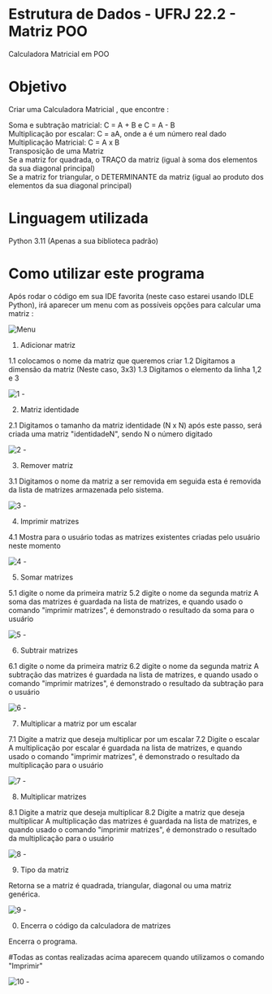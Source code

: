# Estrutura de Dados - UFRJ 22.2 - Matriz POO
Calculadora Matricial em POO

# Objetivo

Criar uma Calculadora Matricial , que encontre :

Soma e subtração matricial: C = A + B e C = A - B <br/>
Multiplicação por escalar: C = aA, onde a é um número real dado <br/>
Multiplicação Matricial: C = A x B <br/>
Transposição de uma Matriz <br/>
Se a matriz for quadrada, o TRAÇO da matriz (igual à soma dos elementos da sua diagonal principal) <br/>
Se a matriz for triangular, o DETERMINANTE da matriz (igual ao produto dos elementos da sua diagonal principal) <br/>

# Linguagem utilizada

Python 3.11 (Apenas a sua biblioteca padrão)

# Como utilizar este programa

Após rodar o código em sua IDE favorita (neste caso estarei usando IDLE Python), irá aparecer um menu com as possíveis opções para calcular uma matriz :

![Menu](https://github.com/JPAraujoC/ED22.2-Matriz-POO/assets/137342128/06a8f627-e6a1-4f25-984c-0ac4e6007a10)

  1. Adicionar matriz

1.1 colocamos o nome da matriz que queremos criar
1.2 Digitamos a dimensão da matriz (Neste caso, 3x3)
1.3 Digitamos o elemento da linha 1,2 e 3

![1 -](https://github.com/JPAraujoC/ED22.2-Matriz-POO/assets/137342128/a4feed97-f949-40ae-afc8-438053edc931)

  2. Matriz identidade

2.1 Digitamos o tamanho da matriz identidade (N x N)
após este passo, será criada uma matriz "identidadeN", sendo N o número digitado

![2 -](https://github.com/JPAraujoC/ED22.2-Matriz-POO/assets/137342128/4ceacb16-d17a-4e65-9edb-46db20d3fe08)
 
  3. Remover matriz

3.1 Digitamos o nome da matriz a ser removida
em seguida esta é removida da lista de matrizes armazenada pelo sistema.

![3 -](https://github.com/JPAraujoC/ED22.2-Matriz-POO/assets/137342128/f1357590-7a9c-4e97-89f7-1c171a7af649)

  4. Imprimir matrizes

4.1 Mostra para o usuário todas as matrizes existentes criadas pelo usuário neste momento

![4 -](https://github.com/JPAraujoC/ED22.2-Matriz-POO/assets/137342128/9ae63e97-be1b-4957-8261-4f7c82fb691a)

  5. Somar matrizes

5.1 digite o nome da primeira matriz
5.2 digite o nome da segunda matriz
A soma das matrizes é guardada na lista de matrizes, e quando usado o comando "imprimir matrizes", é demonstrado o resultado da soma para o usuário

![5 -](https://github.com/JPAraujoC/ED22.2-Matriz-POO/assets/137342128/5eb5d50a-4193-4004-828c-b6bbf0ce4374)

  6. Subtrair matrizes

6.1 digite o nome da primeira matriz
6.2 digite o nome da segunda matriz
A subtração das matrizes é guardada na lista de matrizes, e quando usado o comando "imprimir matrizes", é demonstrado o resultado da subtração para o usuário

![6 -](https://github.com/JPAraujoC/ED22.2-Matriz-POO/assets/137342128/b7a66633-0f20-45cd-9bde-177357140b7a)
 
  7. Multiplicar a matriz por um escalar

7.1 Digite a matriz que deseja multiplicar por um escalar
7.2 Digite o escalar
A multiplicação por escalar é guardada na lista de matrizes, e quando usado o comando "imprimir matrizes", é demonstrado o resultado da multiplicação para o usuário

![7 -](https://github.com/JPAraujoC/ED22.2-Matriz-POO/assets/137342128/7c523203-2ad2-4195-96b3-ab20fa9244ee)

  8. Multiplicar matrizes

8.1 Digite a matriz que deseja multiplicar
8.2 Digite a matriz que deseja multiplicar
A multiplicação das matrizes é guardada na lista de matrizes, e quando usado o comando "imprimir matrizes", é demonstrado o resultado da multiplicação para o usuário

![8 -](https://github.com/JPAraujoC/ED22.2-Matriz-POO/assets/137342128/c26ab460-1aaf-4849-8d6d-f510cfb44764)
  
  9. Tipo da matriz

Retorna se a matriz é quadrada, triangular, diagonal ou uma matriz genérica.

![9 -](https://github.com/JPAraujoC/ED22.2-Matriz-POO/assets/137342128/cd00bcaf-621a-4e1a-bf69-fe6718a5536a)

  0. Encerra o código da calculadora de matrizes

Encerra o programa.

#Todas as contas realizadas acima aparecem quando utilizamos o comando "Imprimir"

![10 -](https://github.com/JPAraujoC/ED22.2-Matriz-POO/assets/137342128/f80b8fb8-922d-4df6-bd04-4e43c9153823)
